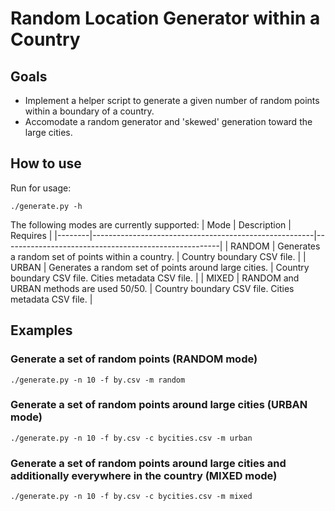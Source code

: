 # Random Location Generator within a Country

## Goals
* Implement a helper script to generate a given number of random points within a
boundary of a country.
* Accomodate a random generator and 'skewed' generation toward the large cities.

## How to use
Run for usage:
```
./generate.py -h
```

The following modes are currently supported:
| Mode   | Description                                           | Requires                                             |
|--------|-------------------------------------------------------|------------------------------------------------------|
| RANDOM | Generates a random set of points within a country.    | Country boundary CSV file.                           |
| URBAN  | Generates a random set of points around large cities. | Country boundary CSV file. Cities metadata CSV file. |
| MIXED  | RANDOM and URBAN methods are used 50/50.              | Country boundary CSV file. Cities metadata CSV file. |

## Examples
### Generate a set of random points (RANDOM mode)
```
./generate.py -n 10 -f by.csv -m random
```

### Generate a set of random points around large cities (URBAN mode)
```
./generate.py -n 10 -f by.csv -c bycities.csv -m urban 
```

### Generate a set of random points around large cities and additionally everywhere in the country (MIXED mode)
```
./generate.py -n 10 -f by.csv -c bycities.csv -m mixed 
```


